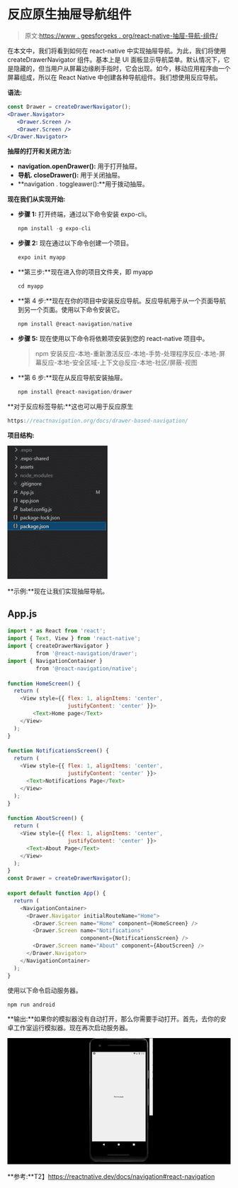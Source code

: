 # 反应原生抽屉导航组件

> 原文:[https://www . geesforgeks . org/react-native-抽屉-导航-组件/](https://www.geeksforgeeks.org/react-native-drawer-navigation-component/)

在本文中，我们将看到如何在 react-native 中实现抽屉导航。为此，我们将使用 createDrawerNavigator 组件。基本上是 UI 面板显示导航菜单。默认情况下，它是隐藏的，但当用户从屏幕边缘刷手指时，它会出现。如今，移动应用程序由一个屏幕组成，所以在 React Native 中创建各种导航组件。我们想使用反应导航。

**语法:**

```jsx
const Drawer = createDrawerNavigator();
<Drawer.Navigator>
   <Drawer.Screen />
   <Drawer.Screen />
</Drawer.Navigator> 
```

**抽屉的打开和关闭方法:**

*   **navigation.openDrawer():** 用于打开抽屉。
*   **导航. closeDrawer():** 用于关闭抽屉。
*   **navigation . toggleawer():**用于拨动抽屉。

**现在我们从实现开始:**

*   **步骤 1:** 打开终端，通过以下命令安装 expo-cli。

    ```jsx
    npm install -g expo-cli
    ```

*   **步骤 2:** 现在通过以下命令创建一个项目。

    ```jsx
    expo init myapp
    ```

*   **第三步:**现在进入你的项目文件夹，即 myapp

    ```jsx
    cd myapp
    ```

*   **第 4 步:**现在在你的项目中安装反应导航。反应导航用于从一个页面导航到另一个页面。使用以下命令安装它。

    ```jsx
    npm install @react-navigation/native
    ```

*   **步骤 5:** 现在使用以下命令将依赖项安装到您的 react-native 项目中。

    > npm 安装反应-本地-重新激活反应-本地-手势-处理程序反应-本地-屏幕反应-本地-安全区域-上下文@反应-本地-社区/屏蔽-视图

*   **第 6 步:**现在从反应导航安装抽屉。

    ```jsx
    npm install @react-navigation/drawer
    ```

**对于反应标签导航:**这也可以用于反应原生

```jsx
https://reactnavigation.org/docs/drawer-based-navigation/
```

**项目结构:**

![](img/d1dd9b7852291ac05370c2b5d8920ad3.png)

**示例:**现在让我们实现抽屉导航。

## App.js

```jsx
import * as React from 'react';
import { Text, View } from 'react-native';
import { createDrawerNavigator } 
         from '@react-navigation/drawer';
import { NavigationContainer } 
         from '@react-navigation/native';

function HomeScreen() {
  return (
    <View style={{ flex: 1, alignItems: 'center', 
                   justifyContent: 'center' }}>
        <Text>Home page</Text>
    </View>
  );
}

function NotificationsScreen() {
  return (
    <View style={{ flex: 1, alignItems: 'center', 
                   justifyContent: 'center' }}>
      <Text>Notifications Page</Text>
    </View>
  );
}

function AboutScreen() {
  return (
    <View style={{ flex: 1, alignItems: 'center', 
                   justifyContent: 'center' }}>
      <Text>About Page</Text>
    </View>
  );
}
const Drawer = createDrawerNavigator();

export default function App() {
  return (
    <NavigationContainer>
      <Drawer.Navigator initialRouteName="Home">
        <Drawer.Screen name="Home" component={HomeScreen} />
        <Drawer.Screen name="Notifications" 
                       component={NotificationsScreen} />
        <Drawer.Screen name="About" component={AboutScreen} />
      </Drawer.Navigator>
    </NavigationContainer>
  );
}
```

使用以下命令启动服务器。

```jsx
npm run android
```

**输出:**如果你的模拟器没有自动打开，那么你需要手动打开。首先，去你的安卓工作室运行模拟器。现在再次启动服务器。

![](img/ee49eb9a98f0b20f378c48736641f519.png)

**参考:**T2】https://reactnative.dev/docs/navigation#react-navigation